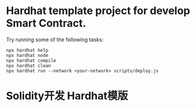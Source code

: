 # Hardhat template project for develop Smart Contract.

Try running some of the following tasks:

```shell
npx hardhat help
npx hardhat node
npx hardhat compile
npx hardhat clean
npx hardhat run --network <your-network> scripts/deploy.js
```

# Solidity开发 Hardhat模版